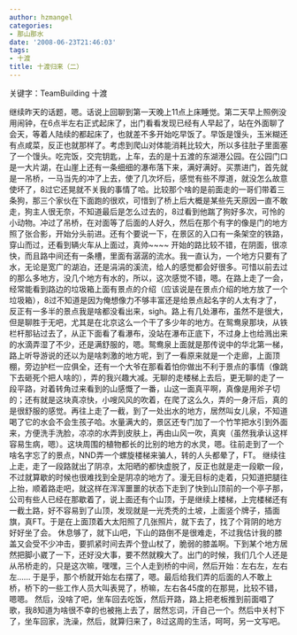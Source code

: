 ```yaml
---
author: hzmangel
categories:
- 那山那水
date: '2008-06-23T21:46:03'
tags:
- 十渡
title: 十渡归来（二）
---
```

关键字：TeamBuilding 十渡

继续昨天的话题，嗯。话说上回聊到第一天晚上11点上床睡觉。第二天早上照例没用闹钟，在6点半左右正式起床了，出门看看发现已经有人早起了，站在外面聊了会天，等着人陆续的都起床了，也就差不多开始吃早饭了。早饭是馒头，玉米糊还有点咸菜，反正也就那样了。考虑到爬山对体能消耗比较大，所以多往肚子里面塞了一个馒头。<!--more-->吃完饭，交完钥匙，上车，去的是十五渡的东湖港公园。在公园门口是一大片湖，在山崖上还有一条细细的瀑布落下来，满好满好。买票进门，首先就是一吊桥，一马当先的冲了上去，使了几次坏后，感觉有些不厚道，就没怎么故意使坏了，8过它还晃就不关我的事情了哈。比较那个啥的是前面走的一哥们带着三条狗，那三个家伙在下面跑的很欢，可惜到了桥上后大概是某些先天原因一直不敢走，狗主人很无奈，不知道最后是怎么过去的，8过看到他踹了狗好多次，可怜的小动物。冲过了吊桥，在对面等了后面的人好久，然后在那个有字的像是门的地方照了张合影，开始分头前进。还有个要说一下，在景区的入口有一条架空的铁路，穿山而过，还看到辆火车从上面过，真帅~~~~
开始的路比较不错，在阴面，很凉快，而且路中间还有一条槽，里面有潺潺的流水。我一直认为，一个地方只要有了水，无论是宽广的湖泊，还是涓涓的溪流，给人的感觉都会好很多。可惜以前去过的那么多地方，没几个地方有水的，所以，这次感觉不错，嗯。在路上走了一会，经常能看到路边的垃圾箱上面有景点的介绍（应该说是在景点介绍的地方放了一个垃圾箱），8过不知道是因为俺想像力不够丰富还是给景点起名字的人太有才了，反正有一多半的景点我是啥都没看出来，sigh。路上有几处瀑布，虽然不是很大，但是聊胜于无吧，尤其是在北京这么一个干了多少年的地方。在鸳鸯泉那块，从铁栏杆那钻过去了，从正下面看了看瀑布，没站在瀑布正底下，不过身上也给溅出来的水滴弄湿了不少，还是满舒服的，嗯。鸳鸯泉上面就是那传说中的华北第一梯，路上听导游说的还以为是啥刺激的地方呢，到了一看原来就是一个走廊，上面顶棚，旁边护栏一应俱全，还有一个大爷在那看着怕你做出不利于景点的事情（像跳下去砸死个把人啥的），弄的我兴趣大减。无聊的走楼梯上去后，更无聊的走了一段平路，对着转角过来看到的山感慨了一番，山这一面真平啊，真像是用斧子切的；还有就是这块真凉快，小嗖风风的吹着，在爬了这么久，弄的一身汗后，真的是很舒服的感觉。再往上走了一截，到了一处出水的地方，居然叫女儿泉，不知道喝了它的水会不会生孩子哈。水量满大的，景区还专门加了一个竹竿把水引到外面来，方便洗手洗脸，凉凉的水弄到皮肤上，再由山风一吹，真爽（虽然我承认这样容易生病，嗯）。这块周围的植物都长的比别的地方的水灵，嗯。往前走到了一个啥名字忘了的景点，NND弄一个螺旋楼梯来骗人，转的人头都晕了，FT。
继续往上走，走了一段路就出了阴凉，太阳晒的都快虚脱了，反正也就是走一段歇一段，不过就算歇的时候也很难找到全是阴凉的地方了。漫无目标的走着，只知道把腿往上抬，顺着路走吧，就这样在浑浑噩噩的状态下走到了快到山顶前的一个亭子那，公司有些人已经在那歇着了，说上面还有个山顶，于是继续上楼梯，上完楼梯还有一截土路，好不容易到了山顶，发现就是一光秃秃的土坡，上面竖个牌子，插面旗，真FT。于是在上面顶着大太阳照了几张照片，就下去了，找了个背阴的地方好好坐了会。
休息够了，就下山吧，下山的路倒不是很难走，不过我估计我的膝盖又会受不少冲击，要抓紧时间去弄个登山杖了，脆弱的膝盖啊。下到某个地方居然把脚小崴了一下，还好没大事，要不然就糗大了。出门的时候，我们几个人还是从吊桥走的，只是这次嘛，嘿嘿，三个人走到桥的中间，然后开始：左右左，左右左......  于是乎，那个桥就开始左右摆了，嗯。最后给我们弄的后面的人不敢上桥，桥下的一些工作人员大叫表晃了，桥嘛，左右各45度的在那晃，比较不错，嗯嗯。
然后，没啥了吧，坐车回去吃饭，然后开路，路上把老板推到前面唱了歌，我8知道为啥很不幸的也被拖上去了，居然忘词，汗自己一个。然后中关村下了，坐车回家，洗澡，然后，就算归来了，8过这周的生活，呵呵，另一文写吧。<a href="http://technorati.com/tag/%E6%B8%B8%E8%AE%B0%20%E5%8D%81%E6%B8%A1" class="performancingtags" rel="tag">
</a>